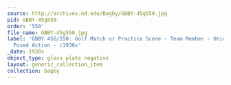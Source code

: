 ```yaml
---
source: http://archives.nd.edu/Bagby/GBBY-45g550.jpg
pid: GBBY-45g550
order: '550'
file_name: GBBY-45g550.jpg
label: 'GBBY 45G/550: Golf Match or Practice Scene - Team Member - Unidentified -
  Posed Action - c1930s'
_date: 1930s
object_type: glass plate negative
layout: generic_collection_item
collection: bagby
---
```

